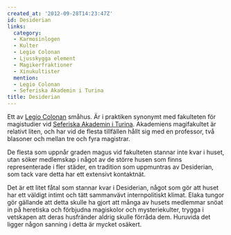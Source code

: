 ```yaml
---
created_at: '2012-09-28T14:23:47Z'
id: Desiderian
links:
  category:
  - Karmosinlogen
  - Kulter
  - Legio Colonan
  - Ljusskygga element
  - Magikerfraktioner
  - Xinukultister
  mention:
  - Legio Colonan
  - Seferiska Akademin i Turina
title: Desiderian
---
```


Ett av [Legio Colonan] småhus. Är i praktiken synonymt med fakulteten för magistudier vid [Seferiska
Akademin i Turina]. Akademiens magifakultet är relativt liten, och har vid de flesta tillfällen
hållt sig med en professor, två blasoner och mellan tre och fyra magistrar.

De flesta som uppnår graden magus vid fakulteten stannar inte kvar i huset, utan söker medlemskap i
något av de större husen som finns representerade i fler städer, en tradition som uppmuntras av
Desiderian, som tack vare detta har ett extensivt kontaktnät.

Det är ett litet fåtal som stannar kvar i Desiderian, något som gör att huset har ett väldigt intimt
och tätt sammanvävt internpolitiskt klimat. Elaka tungor gör gällande att detta skulle ha gjort att
många av husets medlemmar snöat in på heretiska och förbjudna magiskolor och mysteriekulter, trygga
i vetskapen att deras husfränder aldrig skulle förråda dem. Huruvida det ligger någon sanning i
detta är mycket osäkert.

  [Legio Colonan]: Legio_Colonan
  [Seferiska Akademin i Turina]: Seferiska_Akademin_i_Turina